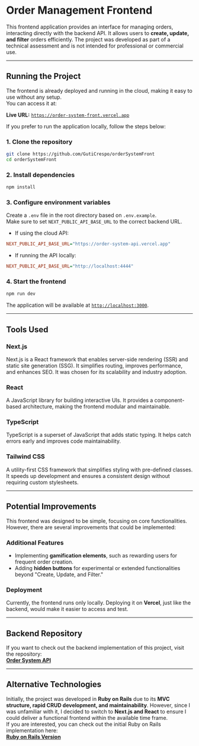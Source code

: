# Order Management Frontend

This frontend application provides an interface for managing orders, interacting directly with the backend API. It allows users to **create, update, and filter** orders efficiently. The project was developed as part of a technical assessment and is not intended for professional or commercial use.

---

## Running the Project  

The frontend is already deployed and running in the cloud, making it easy to use without any setup.  
You can access it at:

**Live URL:** [`https://order-system-front.vercel.app`](https://order-system-front.vercel.app)

If you prefer to run the application locally, follow the steps below:

### 1. Clone the repository
```sh
git clone https://github.com/GutiCrespo/orderSystemFront
cd orderSystemFront
```

### 2. Install dependencies
```sh
npm install
```

### 3. Configure environment variables
Create a `.env` file in the root directory based on `.env.example`.  
Make sure to set `NEXT_PUBLIC_API_BASE_URL` to the correct backend URL.

- If using the cloud API:
```ini
NEXT_PUBLIC_API_BASE_URL="https://order-system-api.vercel.app"
```
- If running the API locally:
```ini
NEXT_PUBLIC_API_BASE_URL="http://localhost:4444"
```

### 4. Start the frontend
```sh
npm run dev
```
The application will be available at [`http://localhost:3000`](http://localhost:3000).

---

## Tools Used

### Next.js
Next.js is a React framework that enables server-side rendering (SSR) and static site generation (SSG). It simplifies routing, improves performance, and enhances SEO. It was chosen for its scalability and industry adoption.

### React
A JavaScript library for building interactive UIs. It provides a component-based architecture, making the frontend modular and maintainable.

### TypeScript
TypeScript is a superset of JavaScript that adds static typing. It helps catch errors early and improves code maintainability.

### Tailwind CSS
A utility-first CSS framework that simplifies styling with pre-defined classes. It speeds up development and ensures a consistent design without requiring custom stylesheets.

---

## Potential Improvements

This frontend was designed to be simple, focusing on core functionalities. However, there are several improvements that could be implemented:

### Additional Features
- Implementing **gamification elements**, such as rewarding users for frequent order creation.
- Adding **hidden buttons** for experimental or extended functionalities beyond "Create, Update, and Filter."

### Deployment
Currently, the frontend runs only locally. Deploying it on **Vercel**, just like the backend, would make it easier to access and test.

---

## Backend Repository

If you want to check out the backend implementation of this project, visit the repository:  
**[Order System API](https://github.com/GutiCrespo/orderSystemAPI.git)**

---

## Alternative Technologies

Initially, the project was developed in **Ruby on Rails** due to its **MVC structure, rapid CRUD development, and maintainability**. However, since I was unfamiliar with it, I decided to switch to **Next.js and React** to ensure I could deliver a functional frontend within the available time frame.  
If you are interested, you can check out the initial Ruby on Rails implementation here:  
**[Ruby on Rails Version](https://github.com/GutiCrespo/orderSystem.git)**

